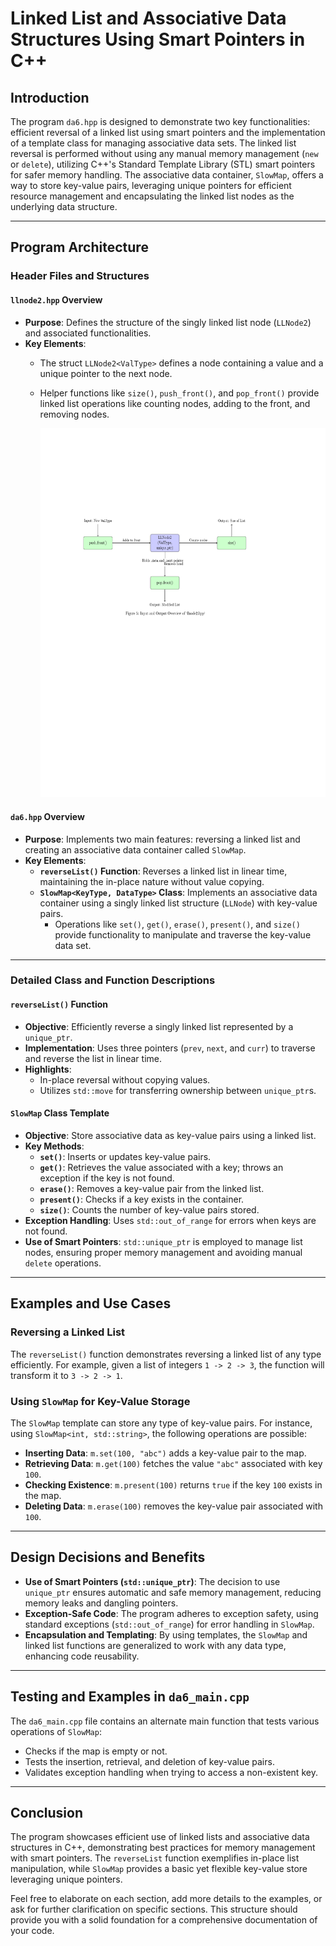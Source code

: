# Linked List and Associative Data Structures Using Smart Pointers in C++

## Introduction

The program `da6.hpp` is designed to demonstrate two key functionalities: efficient reversal of a linked list using smart pointers and the implementation of a template class for managing associative data sets. The linked list reversal is performed without using any manual memory management (`new` or `delete`), utilizing C++'s Standard Template Library (STL) smart pointers for safer memory handling. The associative data container, `SlowMap`, offers a way to store key-value pairs, leveraging unique pointers for efficient resource management and encapsulating the linked list nodes as the underlying data structure.

---

## Program Architecture

### Header Files and Structures

#### `llnode2.hpp` Overview
- **Purpose**: Defines the structure of the singly linked list node (`LLNode2`) and associated functionalities.
- **Key Elements**:
  - The struct `LLNode2<ValType>` defines a node containing a value and a unique pointer to the next node.
  - Helper functions like `size()`, `push_front()`, and `pop_front()` provide linked list operations like counting nodes, adding to the front, and removing nodes.

	![Diagram of LLNode2](llnode_hpp.svg)

#### `da6.hpp` Overview
- **Purpose**: Implements two main features: reversing a linked list and creating an associative data container called `SlowMap`.
- **Key Elements**:
  - **`reverseList()` Function**: Reverses a linked list in linear time, maintaining the in-place nature without value copying.
  - **`SlowMap<KeyType, DataType>` Class**: Implements an associative data container using a singly linked list structure (`LLNode`) with key-value pairs.
    - Operations like `set()`, `get()`, `erase()`, `present()`, and `size()` provide functionality to manipulate and traverse the key-value data set.

---

### Detailed Class and Function Descriptions

#### `reverseList()` Function
- **Objective**: Efficiently reverse a singly linked list represented by a `unique_ptr`.
- **Implementation**: Uses three pointers (`prev`, `next`, and `curr`) to traverse and reverse the list in linear time.
- **Highlights**:
  - In-place reversal without copying values.
  - Utilizes `std::move` for transferring ownership between `unique_ptr`s.

#### `SlowMap` Class Template
- **Objective**: Store associative data as key-value pairs using a linked list.
- **Key Methods**:
  - **`set()`**: Inserts or updates key-value pairs.
  - **`get()`**: Retrieves the value associated with a key; throws an exception if the key is not found.
  - **`erase()`**: Removes a key-value pair from the linked list.
  - **`present()`**: Checks if a key exists in the container.
  - **`size()`**: Counts the number of key-value pairs stored.
- **Exception Handling**: Uses `std::out_of_range` for errors when keys are not found.
- **Use of Smart Pointers**: `std::unique_ptr` is employed to manage list nodes, ensuring proper memory management and avoiding manual `delete` operations.

---

## Examples and Use Cases

### Reversing a Linked List
The `reverseList()` function demonstrates reversing a linked list of any type efficiently. For example, given a list of integers `1 -> 2 -> 3`, the function will transform it to `3 -> 2 -> 1`.

### Using `SlowMap` for Key-Value Storage
The `SlowMap` template can store any type of key-value pairs. For instance, using `SlowMap<int, std::string>`, the following operations are possible:
- **Inserting Data**: `m.set(100, "abc")` adds a key-value pair to the map.
- **Retrieving Data**: `m.get(100)` fetches the value `"abc"` associated with key `100`.
- **Checking Existence**: `m.present(100)` returns `true` if the key `100` exists in the map.
- **Deleting Data**: `m.erase(100)` removes the key-value pair associated with `100`.

---

## Design Decisions and Benefits

- **Use of Smart Pointers (`std::unique_ptr`)**: The decision to use `unique_ptr` ensures automatic and safe memory management, reducing memory leaks and dangling pointers.
- **Exception-Safe Code**: The program adheres to exception safety, using standard exceptions (`std::out_of_range`) for error handling in `SlowMap`.
- **Encapsulation and Templating**: By using templates, the `SlowMap` and linked list functions are generalized to work with any data type, enhancing code reusability.

---

## Testing and Examples in `da6_main.cpp`

The `da6_main.cpp` file contains an alternate main function that tests various operations of `SlowMap`:
- Checks if the map is empty or not.
- Tests the insertion, retrieval, and deletion of key-value pairs.
- Validates exception handling when trying to access a non-existent key.

---

## Conclusion

The program showcases efficient use of linked lists and associative data structures in C++, demonstrating best practices for memory management with smart pointers. The `reverseList` function exemplifies in-place list manipulation, while `SlowMap` provides a basic yet flexible key-value store leveraging unique pointers.

Feel free to elaborate on each section, add more details to the examples, or ask for further clarification on specific sections. This structure should provide you with a solid foundation for a comprehensive documentation of your code.
